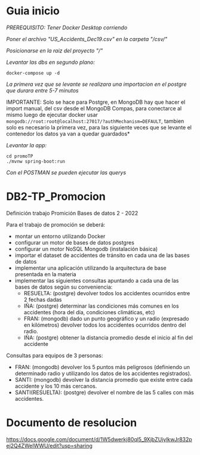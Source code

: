 
# Guia inicio

*PREREQUISITO: Tener Docker Desktop corriendo*

*Poner el archivo "US_Accidents_Dec19.csv" en la carpeta "/csv/"*

*Posicionarse en la raiz del proyecto "/"*

*Levantar las dbs en segundo plano:*
```
docker-compose up -d
```
*La primera vez que se levante se realizara una importacion en el postgre que durara entre 5-7 minutos*

IMPORTANTE: Solo se hace para Postgre, en MongoDB hay que hacer el import manual, del csv desde el MongoDB Compas, para conectarce al mismo luego de ejecutar docker usar `mongodb://root:root@localhost:27017/?authMechanism=DEFAULT`, tambien solo es necesario la primera vez, para las siguiente veces que se levante el contenedor los datos ya van a quedar guardados*

*Levantar la app:*
```
cd promoTP
./mvnw spring-boot:run
```

*Con el POSTMAN se pueden ejecutar las querys*

# DB2-TP_Promocion

Definición trabajo Promición Bases de datos 2 - 2022

Para el trabajo de promoción se deberá: 
- montar un entorno utilizando Docker 
- configurar un motor de bases de datos postgres 
- configurar un motor NoSQL Mongodb (instalación básica) 
- importar el dataset de accidentes de tránsito en cada una de las bases de datos 
- implementar una aplicación utilizando la arquitectura de base presentada en la materia 
- implementar las siguientes consultas apuntando a cada una de las bases de datos según su conveniencia: 
  - RESUELTA: (postgre) devolver todos los accidentes ocurridos entre 2 fechas dadas
  - IÑA: (postgre) determinar las condiciones más comunes en los accidentes (hora del día, condiciones climáticas, etc) 
  - FRAN: (mongodb) dado un punto geográfico y un radio (expresado en kilómetros) devolver todos los accidentes ocurridos dentro del radio. 
  - IÑA: (postgre) obtener la distancia promedio desde el inicio al fin del accidente

Consultas para equipos de 3 personas: 
  - FRAN: (mongodb) devolver los 5 puntos más peligrosos (definiendo un determinado radio y utilizando los datos de los accidentes registrados). 
  - SANTI: (mongodb) devolver la distancia promedio que existe entre cada accidente y los 10 más cercanos. 
  - SANTI(RESUELTA): (postgre) devolver el nombre de las 5 calles con más accidentes.

# Documento de resolucion

https://docs.google.com/document/d/1W5dwerkj80ql5_9XjbZUjylkwJr832pej2Q4ZWeIWWU/edit?usp=sharing
